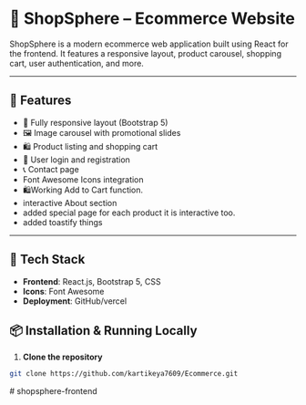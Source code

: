 # 🛒 ShopSphere – Ecommerce Website

ShopSphere is a modern ecommerce web application built using React for the frontend. It features a responsive layout, product carousel, shopping cart, user authentication, and more.

---

## 🚀 Features

- 📱 Fully responsive layout (Bootstrap 5)
- 🖼️ Image carousel with promotional slides
- 🛍️ Product listing and shopping cart
- 🔐 User login and registration
- 📞 Contact page
- Font Awesome Icons integration
- 🛍️Working Add to Cart function.
- interactive About section
- added special page for each product it is interactive too.
- added toastify things

---

## 🧰 Tech Stack

- **Frontend**: React.js, Bootstrap 5, CSS
- **Icons**: Font Awesome
- **Deployment**: GitHub/vercel

## 📦 Installation & Running Locally

1. **Clone the repository**

```bash
git clone https://github.com/kartikeya7609/Ecommerce.git
```
#   s h o p s p h e r e - f r o n t e n d  
 